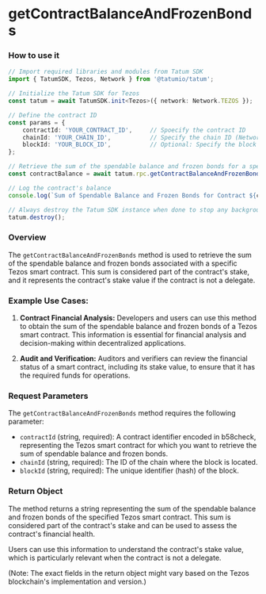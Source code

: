 # getContractBalanceAndFrozenBonds

### How to use it

```typescript
// Import required libraries and modules from Tatum SDK
import { TatumSDK, Tezos, Network } from '@tatumio/tatum';

// Initialize the Tatum SDK for Tezos
const tatum = await TatumSDK.init<Tezos>({ network: Network.TEZOS });

// Define the contract ID
const params = { 
    contractId: 'YOUR_CONTRACT_ID',     // Spoecify the contract ID
    chainId: 'YOUR_CHAIN_ID',           // Specify the chain ID (Network identifier)
    blockId: 'YOUR_BLOCK_ID',           // Optional: Specify the block ID
};

// Retrieve the sum of the spendable balance and frozen bonds for a specific Tezos smart contract
const contractBalance = await tatum.rpc.getContractBalanceAndFrozenBonds(params);

// Log the contract's balance
console.log(`Sum of Spendable Balance and Frozen Bonds for Contract ${contractId.contractId}:`, contractBalance);

// Always destroy the Tatum SDK instance when done to stop any background processes
tatum.destroy();
```

### Overview

The `getContractBalanceAndFrozenBonds` method is used to retrieve the sum of the spendable balance and frozen bonds associated with a specific Tezos smart contract. This sum is considered part of the contract's stake, and it represents the contract's stake value if the contract is not a delegate.

### Example Use Cases:

1. **Contract Financial Analysis:** Developers and users can use this method to obtain the sum of the spendable balance and frozen bonds of a Tezos smart contract. This information is essential for financial analysis and decision-making within decentralized applications.

2. **Audit and Verification:** Auditors and verifiers can review the financial status of a smart contract, including its stake value, to ensure that it has the required funds for operations.

### Request Parameters

The `getContractBalanceAndFrozenBonds` method requires the following parameter:

- `contractId` (string, required): A contract identifier encoded in b58check, representing the Tezos smart contract for which you want to retrieve the sum of spendable balance and frozen bonds.
- `chainId` (string, required): The ID of the chain where the block is located.
- `blockId` (string, required): The unique identifier (hash) of the block.

### Return Object

The method returns a string representing the sum of the spendable balance and frozen bonds of the specified Tezos smart contract. This sum is considered part of the contract's stake and can be used to assess the contract's financial health.

Users can use this information to understand the contract's stake value, which is particularly relevant when the contract is not a delegate.

(Note: The exact fields in the return object might vary based on the Tezos blockchain's implementation and version.)